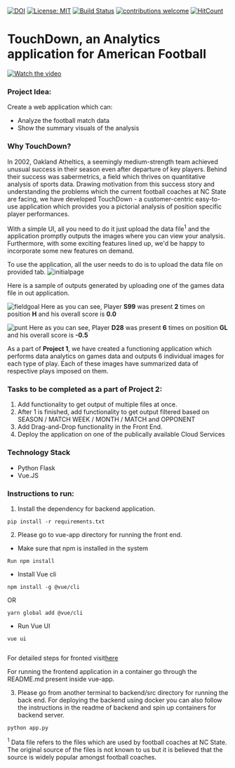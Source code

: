 [![DOI](https://zenodo.org/badge/293692566.svg)](https://zenodo.org/badge/latestdoi/293692566)
[![License: MIT](https://img.shields.io/badge/License-MIT-yellow.svg)](https://opensource.org/licenses/MIT)
[![Build Status](https://travis-ci.org/himol7/American-Football-Analytics-Application.svg?branch=master)](https://travis-ci.org/himol7/American-Football-Analytics-Application)
[![contributions welcome](https://img.shields.io/badge/contributions-welcome-brightgreen.svg?style=flat)](https://github.com/himol7/American-Football-Analytics-Application/issues)
[![HitCount](http://hits.dwyl.com/himol7/https://githubcom/himol7/American-Football-Analytics-Application.svg)](http://hits.dwyl.com/himol7/https://githubcom/himol7/American-Football-Analytics-Application)

# TouchDown, an Analytics application for American Football

[![Watch the video](/logo/icon.png)](https://www.youtube.com/watch?v=GLtjMf34_LE&feature=youtu.be&ab_channel=AmitMandliya)

### Project Idea:

Create a web application which can:
* Analyze the football match data
* Show the summary visuals of the analysis

### Why TouchDown?
In 2002, Oakland Atheltics, a seemingly medium-strength team achieved unusual success in their season even after departure of key players. Behind their success was sabermetrics, a field which thrives on quantitative analysis of sports data. Drawing motivation from this success story and understanding the problems which the current football coaches at NC State are facing, we have developed TouchDown - a customer-centric easy-to-use application which provides you a pictorial analysis of position specific player performances.

With a simple UI, all you need to do it just upload the data file<sup>1</sup> and the application promptly outputs the images where you can view your analysis. Furthermore, with some exciting features lined up, we'd be happy to incorporate some new features on demand.

To use the application, all the user needs to do is to upload the data file on provided tab.
![initialpage](images/frontpage.jpeg)

Here is a sample of outputs generated by uploading one of the games data file in out application.

![fieldgoal](images/fieldgoal.jpeg)
Here as you can see, Player **S99** was present **2** times on position **H** and his overall score is **0.0**

![punt](images/punt.jpeg)
Here as you can see, Player **D28** was present **6** times on position **GL** and his overall score is **-0.5**

As a part of **Project 1**, we have created a functioning application which performs data analytics on games data and outputs 6 individual images for each type of play. Each of these images have summarized data of respective plays imposed on them.

### Tasks to be completed as a part of Project 2:

1. Add functionality to get output of multiple files at once.
2. After 1 is finished, add functionality to get output filtered based on SEASON / MATCH WEEK / MONTH / MATCH and OPPONENT
3. Add Drag-and-Drop functionality in the Front End.
4. Deploy the application on one of the publically available Cloud Services

### Technology Stack
* Python Flask
* Vue.JS


### Instructions to run:
1. Install the dependency for backend application.
```
pip install -r requirements.txt
```
2. Please go to vue-app directory for running the front end.
* Make sure that npm is installed in the system
```
Run npm install 
```
* Install Vue cli
```
npm install -g @vue/cli 
```
  OR
```
yarn global add @vue/cli
```
* Run Vue UI
```
vue ui
 
```
For detailed steps for fronted visit[here](https://www.telerik.com/blogs/creating-and-managing-vue-projects-with-vue-ui)

For running the frontend application in a container go through the README.md present inside vue-app.


3. Please go from another terminal to backend/src directory for running the back end. For deploying the backend using docker you can also follow the  instructions in the readme of backend and spin up containers for backend server.
```
python app.py

```

<sup>1</sup> Data file refers to the files which are used by football coaches at NC State. The original source of the files is not known to us but it is believed that the source is widely popular amongst football coaches.

